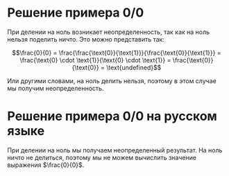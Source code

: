 

# **Решение примера 0/0**
При делении на ноль возникает неопределенность, так как на ноль нельзя поделить ничто. Это можно представить так: 

$$\frac{0}{0} = \frac{\frac{\text{0}}{\text{1}}}{\frac{\text{0}}{\text{1}}} = \frac{\text{0} \cdot \text{1}}{\text{0} \cdot \text{1}} = \frac{\text{0}}{\text{0}} = \text{undefined}$$

Или другими словами, на ноль делить нельзя, поэтому в этом случае мы получим неопределенность. 

# **Решение примера 0/0 на русском языке**
При делении на ноль мы получаем неопределенный результат. На ноль ничто не делиться, поэтому мы не можем вычислить значение выражения $\frac{0}{0}$.
